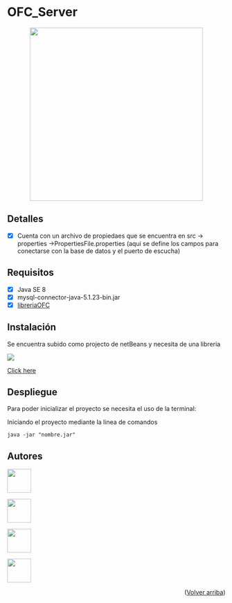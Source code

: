 # OFC_Server

<p id="top" align="center"><img src="https://images-wixmp-ed30a86b8c4ca887773594c2.wixmp.com/f/d66c4db4-fb72-40f9-add1-04aabcc26c46/dfhhdt4-cf0ad26e-a5fe-4302-8f82-73d820f27382.png?token=eyJ0eXAiOiJKV1QiLCJhbGciOiJIUzI1NiJ9.eyJzdWIiOiJ1cm46YXBwOjdlMGQxODg5ODIyNjQzNzNhNWYwZDQxNWVhMGQyNmUwIiwiaXNzIjoidXJuOmFwcDo3ZTBkMTg4OTgyMjY0MzczYTVmMGQ0MTVlYTBkMjZlMCIsIm9iaiI6W1t7InBhdGgiOiJcL2ZcL2Q2NmM0ZGI0LWZiNzItNDBmOS1hZGQxLTA0YWFiY2MyNmM0NlwvZGZoaGR0NC1jZjBhZDI2ZS1hNWZlLTQzMDItOGY4Mi03M2Q4MjBmMjczODIucG5nIn1dXSwiYXVkIjpbInVybjpzZXJ2aWNlOmZpbGUuZG93bmxvYWQiXX0.F3pueEvX7VgS27AYFL38NRq_dtsxkwcCHM7vwPxdYxQ" width="400"></p>

## Detalles

- [x] Cuenta con un archivo de propiedaes que se encuentra en src -> properties ->PropertiesFile.properties (aqui se define los campos para conectarse con la base de datos y el puerto de escucha)

## Requisitos

- [x] Java SE 8
- [x] mysql-connector-java-5.1.23-bin.jar
- [x] <a href="https://github.com/RoronoaZoro3887/Reto1Library">libreriaOFC</a>

## Instalación

<p>Se encuentra subido como projecto de netBeans y necesita de una libreria</p>
<a href="https://github.com/RoronoaZoro3887/Reto1Library" target="_blank"><img src="https://findicons.com/files/icons/1718/yatta_blues/48/gnome_mime_application_x_jar.png"><p>Click here</p></a>

## Despliegue

Para poder inicializar el proyecto se necesita el uso de la terminal:

Iniciando el proyecto mediante la linea de comandos

```
java -jar "nombre.jar"

```

## Autores
<a href="https://github.com/Aritz24" target="_blank"><img src="https://avatars.githubusercontent.com/u/101640318?v=4"  width=55></a>

<a href="https://github.com/elias1Dam" target="_blank"><img src="https://avatars.githubusercontent.com/u/101640254?v=4" width=55></a>

<a href="https://github.com/RoronoaZoro3887" target="_blank"><img src="https://avatars.githubusercontent.com/u/99733603?v=4"  width=55></a>

<a href="https://github.com/JeanC22" target="_blank"><img src="https://avatars.githubusercontent.com/u/76107258?v=4"  width=55></a>

  <p align="right">(<a href="#top">Volver arriba</a>)</p>
  
  
